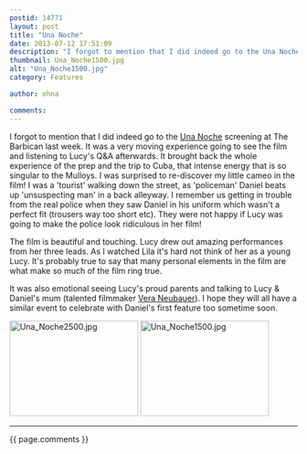 ```yaml
---
postid: 14771
layout: post
title: "Una Noche"
date: 2013-07-12 17:51:09
description: "I forgot to mention that I did indeed go to the Una Noche screening at The Barbican last week. It was a very moving experience going to see the film and listening to Lucy&#8217;s Q&amp;A afterwards. It brought back the&#8230;"
thumbnail: Una_Noche1500.jpg
alt: "Una_Noche1500.jpg"
category: Features

author: ohna

comments:
---
```


<p>I forgot to mention that I did indeed go to the <a href="https://www.facebook.com/UnaNocheFilm">Una Noche</a> screening at The Barbican last week. It was a very moving experience going to see the film and listening to Lucy's <span class="caps">Q&amp;A </span>afterwards. It brought back the whole experience of the prep and the trip to Cuba, that intense energy that is so singular to the Mulloys. I was surprised to re-discover my little cameo in the film! I was a 'tourist' walking down the street, as 'policeman' Daniel beats up 'unsuspecting man' in a back alleyway. I remember us getting in trouble from the real police when they saw Daniel in his uniform which wasn't a perfect fit (trousers way too short etc). They were not happy if Lucy was going to make the police look ridiculous in her film!</p>

<p>The film is beautiful and touching. Lucy drew out amazing performances from her three leads. As I watched Lila it's hard not think of her as a young Lucy. It's probably true to say that many personal elements in the film are what make so much of the film ring true.</p>

<p>It was also emotional seeing Lucy's proud parents and talking to Lucy &amp; Daniel's mum (talented filmmaker <a href="http://www.veraneubauer.com/">Vera Neubauer</a>). I hope they will all have a similar event to celebrate with Daniel's first feature too sometime soon.</p>

<p><a href="{{ site.baseurl }}/assets_c/2013/07/Una_Noche2500-636.html" onclick="window.open('{{ site.baseurl }}/assets_c/2013/07/Una_Noche2500-636.html','popup','width=500,height=373,scrollbars=no,resizable=no,toolbar=no,directories=no,location=no,menubar=no,status=no,left=0,top=0'); return false"><img src="{{ site.baseurl }}/assets_c/2013/07/Una_Noche2500-thumb-225x167-636.jpg" width="225" height="167" alt="Una_Noche2500.jpg" class="mt-image-none" style="" /></a> <a href="{{ site.baseurl }}/assets_c/2013/07/Una_Noche1500-639.html" onclick="window.open('{{ site.baseurl }}/assets_c/2013/07/Una_Noche1500-639.html','popup','width=500,height=373,scrollbars=no,resizable=no,toolbar=no,directories=no,location=no,menubar=no,status=no,left=0,top=0'); return false"><img src="{{ site.baseurl }}/assets_c/2013/07/Una_Noche1500-thumb-225x167-639.jpg" width="225" height="167" alt="Una_Noche1500.jpg" class="mt-image-none" style="" /></a></p>

<hr>

{{ page.comments }}


